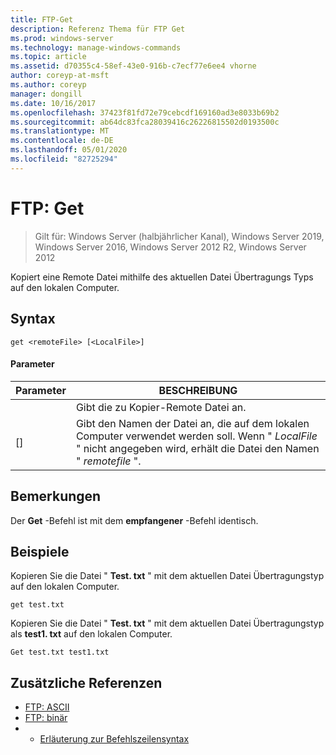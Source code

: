 ```yaml
---
title: FTP-Get
description: Referenz Thema für FTP Get
ms.prod: windows-server
ms.technology: manage-windows-commands
ms.topic: article
ms.assetid: d70355c4-58ef-43e0-916b-c7ecf77e6ee4 vhorne
author: coreyp-at-msft
ms.author: coreyp
manager: dongill
ms.date: 10/16/2017
ms.openlocfilehash: 37423f81fd72e79cebcdf169160ad3e8033b69b2
ms.sourcegitcommit: ab64dc83fca28039416c26226815502d0193500c
ms.translationtype: MT
ms.contentlocale: de-DE
ms.lasthandoff: 05/01/2020
ms.locfileid: "82725294"
---
```

# <a name="ftp-get"></a>FTP: Get

> Gilt für: Windows Server (halbjährlicher Kanal), Windows Server 2019, Windows Server 2016, Windows Server 2012 R2, Windows Server 2012

Kopiert eine Remote Datei mithilfe des aktuellen Datei Übertragungs Typs auf den lokalen Computer.   
## <a name="syntax"></a>Syntax  
```  
get <remoteFile> [<LocalFile>]  
```  
#### <a name="parameters"></a>Parameter  

|   Parameter   |                                                              BESCHREIBUNG                                                               |
|---------------|----------------------------------------------------------------------------------------------------------------------------------------|
| <remoteFile>  |                                                   Gibt die zu Kopier-Remote Datei an.                                                   |
| [<LocalFile>] | Gibt den Namen der Datei an, die auf dem lokalen Computer verwendet werden soll. Wenn " *LocalFile* " nicht angegeben wird, erhält die Datei den Namen " *remotefile* ". |

## <a name="remarks"></a>Bemerkungen  
Der **Get** -Befehl ist mit dem **empfangener** -Befehl identisch.  
## <a name="examples"></a>Beispiele  
Kopieren Sie die Datei " **Test. txt** " mit dem aktuellen Datei Übertragungstyp auf den lokalen Computer.  
```  
get test.txt  
```  
Kopieren Sie die Datei " **Test. txt** " mit dem aktuellen Datei Übertragungstyp als **test1. txt** auf den lokalen Computer.  
```  
Get test.txt test1.txt  
```  
## <a name="additional-references"></a>Zusätzliche Referenzen  
-   [FTP: ASCII](ftp-ascii.md)  
-   [FTP: binär](ftp-binary.md)  
-   - [Erläuterung zur Befehlszeilensyntax](command-line-syntax-key.md)  
